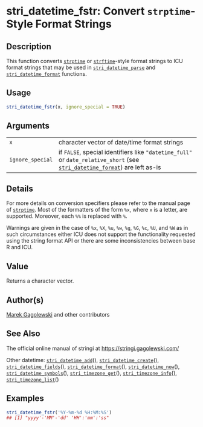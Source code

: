 # stri\_datetime\_fstr: Convert `strptime`-Style Format Strings

## Description

This function converts [`strptime`](https://stat.ethz.ch/R-manual/R-patched/library/base/html/strptime.html) or [`strftime`](https://stat.ethz.ch/R-manual/R-patched/library/base/html/strftime.html)-style format strings to <span class="pkg">ICU</span> format strings that may be used in [`stri_datetime_parse`](https://stringi.gagolewski.com/rapi/stri_datetime_parse.html) and [`stri_datetime_format`](https://stringi.gagolewski.com/rapi/stri_datetime_format.html) functions.

## Usage

```r
stri_datetime_fstr(x, ignore_special = TRUE)
```

## Arguments

|                  |                                                                                                                                                                                              |
|------------------|----------------------------------------------------------------------------------------------------------------------------------------------------------------------------------------------|
| `x`              | character vector of date/time format strings                                                                                                                                                 |
| `ignore_special` | if `FALSE`, special identifiers like `"datetime_full"` or `date_relative_short` (see [`stri_datetime_format`](https://stringi.gagolewski.com/rapi/stri_datetime_format.html)) are left as-is |

## Details

For more details on conversion specifiers please refer to the manual page of [`strptime`](https://stat.ethz.ch/R-manual/R-patched/library/base/html/strptime.html). Most of the formatters of the form `%x`, where `x` is a letter, are supported. Moreover, each `%%` is replaced with `%`.

Warnings are given in the case of `%x`, `%X`, `%u`, `%w`, `%g`, `%G`, `%c`, `%U`, and `%W` as in such circumstances either <span class="pkg">ICU</span> does not support the functionality requested using the string format API or there are some inconsistencies between base R and <span class="pkg">ICU</span>.

## Value

Returns a character vector.

## Author(s)

[Marek Gagolewski](https://www.gagolewski.com/) and other contributors

## See Also

The official online manual of <span class="pkg">stringi</span> at <https://stringi.gagolewski.com/>

Other datetime: [`stri_datetime_add`](https://stringi.gagolewski.com/rapi/stri_datetime_add.html)(), [`stri_datetime_create`](https://stringi.gagolewski.com/rapi/stri_datetime_create.html)(), [`stri_datetime_fields`](https://stringi.gagolewski.com/rapi/stri_datetime_fields.html)(), [`stri_datetime_format`](https://stringi.gagolewski.com/rapi/stri_datetime_format.html)(), [`stri_datetime_now`](https://stringi.gagolewski.com/rapi/stri_datetime_now.html)(), [`stri_datetime_symbols`](https://stringi.gagolewski.com/rapi/stri_datetime_symbols.html)(), [`stri_timezone_get`](https://stringi.gagolewski.com/rapi/stri_timezone_get.html)(), [`stri_timezone_info`](https://stringi.gagolewski.com/rapi/stri_timezone_info.html)(), [`stri_timezone_list`](https://stringi.gagolewski.com/rapi/stri_timezone_list.html)()

## Examples




```r
stri_datetime_fstr('%Y-%m-%d %H:%M:%S')
## [1] "yyyy'-'MM'-'dd' 'HH':'mm':'ss"
```
